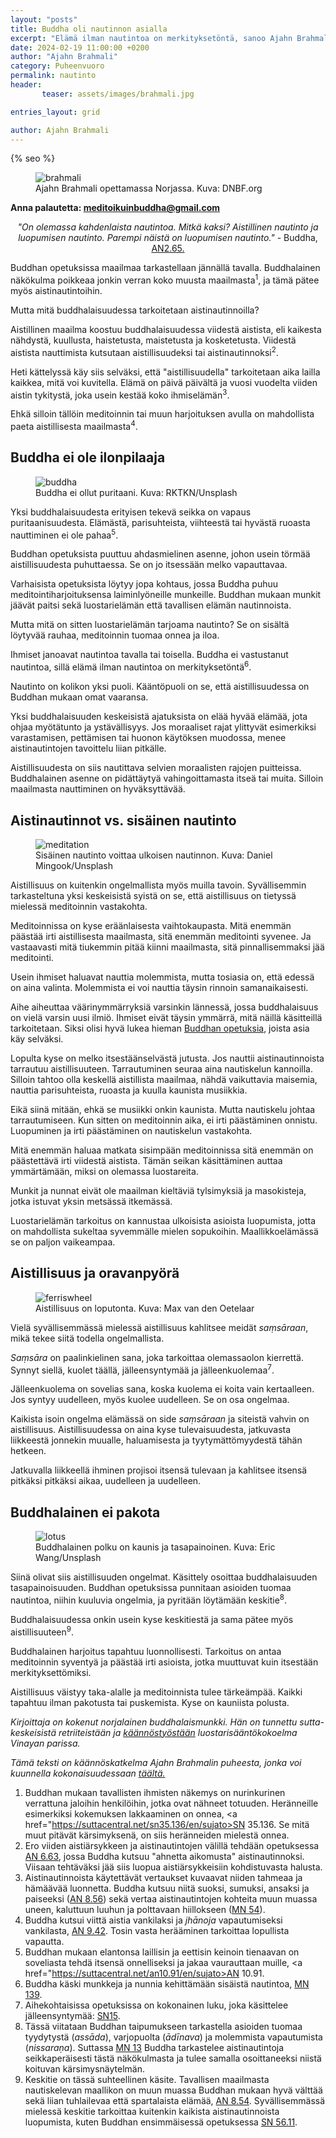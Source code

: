 ```yaml
---
layout: "posts"
title: Buddha oli nautinnon asialla
excerpt: "Elämä ilman nautintoa on merkityksetöntä, sanoo Ajahn Brahmali."
date: 2024-02-19 11:00:00 +0200
author: "Ajahn Brahmali"
category: Puheenvuoro
permalink: nautinto
header: 
       teaser: assets/images/brahmali.jpg

entries_layout: grid

author: Ajahn Brahmali
---
```

  {% seo %}
<figure>
<img src="assets/images/brahmali.jpg" alt="brahmali">
<figcaption> Ajahn Brahmali opettamassa Norjassa. Kuva: DNBF.org</figcaption>
</figure>

<b> Anna palautetta: meditoikuinbuddha@gmail.com</b>

<center><i>"On olemassa kahdenlaista nautintoa. Mitkä kaksi? Aistillinen nautinto ja luopumisen nautinto. Parempi näistä on luopumisen nautinto."</i> 
- Buddha, <a href="https://suttacentral.net/an2.64-76/en/sujato">AN2.65.</a></center>


Buddhan opetuksissa maailmaa tarkastellaan jännällä tavalla. Buddhalainen näkökulma poikkeaa jonkin verran koko muusta maailmasta<sup>1</sup>, ja tämä pätee myös aistinautintoihin. 

Mutta mitä buddhalaisuudessa tarkoitetaan aistinautinnoilla?

Aistillinen maailma koostuu buddhalaisuudessa viidestä aistista, eli kaikesta nähdystä, kuullusta, haistetusta, maistetusta ja kosketetusta. Viidestä aistista nauttimista kutsutaan aistillisuudeksi tai aistinautinnoksi<sup>2</sup>.

Heti kättelyssä käy siis selväksi, että "aistillisuudella" tarkoitetaan aika lailla kaikkea, mitä voi kuvitella. Elämä on päivä päivältä ja vuosi vuodelta viiden aistin tykitystä, joka usein kestää koko ihmiselämän<sup>3</sup>. 

Ehkä silloin tällöin meditoinnin tai muun harjoituksen avulla on mahdollista paeta aistillisesta maailmasta<sup>4</sup>.

<h2>Buddha ei ole ilonpilaaja</h2>

<figure>
<img src="assets/images/buddha-rktkn.jpg" alt="buddha">
<figcaption> Buddha ei ollut puritaani. Kuva: RKTKN/Unsplash</figcaption>
</figure>

Yksi buddhalaisuudesta erityisen tekevä seikka on vapaus puritaanisuudesta. Elämästä, parisuhteista, viihteestä tai hyvästä ruoasta nauttiminen ei ole pahaa<sup>5</sup>. 

Buddhan opetuksista puuttuu ahdasmielinen asenne, johon usein törmää aistillisuudesta puhuttaessa. Se on jo itsessään melko vapauttavaa.

Varhaisista opetuksista löytyy jopa kohtaus, jossa Buddha puhuu meditointiharjoituksensa laiminlyöneille munkeille. Buddhan mukaan munkit jäävät paitsi sekä luostarielämän että tavallisen elämän nautinnoista.  

Mutta mitä on sitten luostarielämän tarjoama nautinto? Se on sisältä löytyvää rauhaa, meditoinnin tuomaa onnea ja iloa. 

Ihmiset janoavat nautintoa tavalla tai toisella. Buddha ei vastustanut nautintoa, sillä elämä ilman nautintoa on merkityksetöntä<sup>6</sup>.

Nautinto on kolikon yksi puoli. Kääntöpuoli on se, että aistillisuudessa on Buddhan mukaan omat vaaransa. 

Yksi buddhalaisuuden keskeisistä ajatuksista on elää hyvää elämää, jota ohjaa myötätunto ja ystävällisyys. Jos moraaliset rajat ylittyvät esimerkiksi varastamisen, pettämisen tai huonon käytöksen muodossa, menee aistinautintojen tavoittelu liian pitkälle. 

Aistillisuudesta on siis nautittava selvien moraalisten rajojen puitteissa. Buddhalainen asenne on pidättäytyä vahingoittamasta itseä tai muita. Silloin maailmasta nauttiminen on hyväksyttävää.

<h2>Aistinautinnot vs. sisäinen nautinto</h2>

<figure>
<img src="assets/images/meditation-daniel-mingook.jpg" alt="meditation">
<figcaption> Sisäinen nautinto voittaa ulkoisen nautinnon. Kuva: Daniel Mingook/Unsplash</figcaption>
</figure>

Aistillisuus on kuitenkin ongelmallista myös muilla tavoin. Syvällisemmin tarkasteltuna yksi keskeisistä syistä on se, että aistillisuus on tietyssä mielessä meditoinnin vastakohta. 

Meditoinnissa on kyse eräänlaisesta vaihtokaupasta. Mitä enemmän päästää irti aistillisesta maailmasta, sitä enemmän meditointi syvenee. Ja vastaavasti mitä tiukemmin pitää kiinni maailmasta, sitä pinnallisemmaksi jää meditointi.

Usein ihmiset haluavat nauttia molemmista, mutta tosiasia on, että edessä on aina valinta. Molemmista ei voi nauttia täysin rinnoin samanaikaisesti.
 
Aihe aiheuttaa väärinymmärryksiä varsinkin lännessä, jossa buddhalaisuus on vielä varsin uusi ilmiö. Ihmiset eivät täysin ymmärrä, mitä näillä käsitteillä tarkoitetaan. Siksi olisi hyvä lukea hieman <a href="https://meditoikuinbuddha.github.fi/kukabuddhaoli">Buddhan opetuksia</a>, joista asia käy selväksi.

Lopulta kyse on melko itsestäänselvästä jutusta. Jos nauttii aistinautinnoista tarrautuu aistillisuuteen. Tarrautuminen seuraa aina nautiskelun kannoilla. Silloin tahtoo olla keskellä aistillista maailmaa, nähdä vaikuttavia maisemia, nauttia parisuhteista, ruoasta ja kuulla kaunista musiikkia.

Eikä siinä mitään, ehkä se musiikki onkin kaunista. Mutta nautiskelu johtaa tarrautumiseen. Kun sitten on meditoinnin aika, ei irti päästäminen onnistu. Luopuminen ja irti päästäminen on nautiskelun vastakohta. 

Mitä enemmän haluaa matkata sisimpään meditoinnissa sitä enemmän on päästettävä irti viidestä aistista. Tämän seikan käsittäminen auttaa ymmärtämään, miksi on olemassa luostareita. 

Munkit ja nunnat eivät ole maailman kieltäviä tylsimyksiä ja masokisteja, jotka istuvat yksin metsässä itkemässä. 

Luostarielämän tarkoitus on kannustaa ulkoisista asioista luopumista, jotta on mahdollista sukeltaa syvemmälle mielen sopukoihin. Maallikkoelämässä se on paljon vaikeampaa.

<h2>Aistillisuus ja oravanpyörä</h2>

<figure>
<img src="assets/images/ferriswheel.jpg" alt="ferriswheel">
<figcaption> Aistillisuus on loputonta. Kuva: Max van den Oetelaar</figcaption>
</figure>

Vielä syvällisemmässä mielessä aistillisuus kahlitsee meidät <i>saṃsāraan</i>, mikä tekee siitä todella ongelmallista.

<i>Saṃsāra</i> on paalinkielinen sana, joka tarkoittaa olemassaolon kierrettä. Synnyt siellä, kuolet täällä, jälleensyntymää ja jälleenkuolemaa<sup>7</sup>. 

Jälleenkuolema on sovelias sana, koska kuolema ei koita vain kertaalleen. Jos syntyy uudelleen, myös kuolee uudelleen. Se on osa ongelmaa.

Kaikista isoin ongelma elämässä on side <i>saṃsāraan</i> ja siteistä vahvin on aistillisuus. Aistillisuudessa on aina kyse tulevaisuudesta, jatkuvasta liikkeestä jonnekin muualle, haluamisesta ja tyytymättömyydestä tähän hetkeen. 

Jatkuvalla liikkeellä ihminen projisoi itsensä tulevaan ja kahlitsee itsensä pitkäksi pitkäksi aikaa, uudelleen ja uudelleen.

<h2>Buddhalainen ei pakota</h2>

<figure>
<img src="assets/images/eric-wang-lotus.jpg" alt="lotus">
<figcaption> Buddhalainen polku on kaunis ja tasapainoinen. Kuva: Eric Wang/Unsplash</figcaption>
</figure>

Siinä olivat siis aistillisuuden ongelmat. Käsittely osoittaa buddhalaisuuden tasapainoisuuden. Buddhan opetuksissa punnitaan asioiden tuomaa nautintoa, niihin kuuluvia ongelmia, ja pyritään löytämään keskitie<sup>8</sup>. 

Buddhalaisuudessa onkin usein kyse keskitiestä ja sama pätee myös aistillisuuteen<sup>9</sup>.

Buddhalainen harjoitus tapahtuu luonnollisesti. Tarkoitus on antaa meditoinnin syventyä ja päästää irti asioista, jotka muuttuvat kuin itsestään merkityksettömiksi. 

Aistillisuus väistyy taka-alalle ja meditoinnista tulee tärkeämpää. Kaikki tapahtuu ilman pakotusta tai puskemista. Kyse on kauniista polusta.

<i>Kirjoittaja on kokenut norjalainen buddhalaismunkki. Hän on tunnettu sutta-keskeisistä retriiteistään ja <a href="https://suttacentral.net/edition/pli-tv-vi/en/brahmali?lang=en">käännöstyöstään</a> luostarisääntökokoelma Vinayan parissa.</i>

<i>Tämä teksti on käännöskatkelma Ajahn Brahmalin puheesta, jonka voi kuunnella kokonaisuudessaan <a href="https://www.youtube.com/watch?v=puetcrGQKvs&t=783s">täältä.</a></i>

1. Buddhan mukaan tavallisten ihmisten näkemys on nurinkurinen verrattuna jaloihin henkilöihin, jotka ovat nähneet totuuden. Heränneille esimerkiksi kokemuksen lakkaaminen on onnea, <a href="https://suttacentral.net/sn35.136/en/sujato>SN 35.136</a>. Se mitä muut pitävät kärsimyksenä, on siis heränneiden mielestä onnea.
2. Ero viiden aistiärsykkeen ja aistinautintojen välillä tehdään opetuksessa <a href="https://suttacentral.net/an6.63/en/sujato">AN 6.63</a>, jossa Buddha kutsuu "ahnetta aikomusta" aistinautinnoksi. Viisaan tehtäväksi jää siis luopua aistiärsykkeisiin kohdistuvasta halusta.
3. Aistinautinnoista käytettävät vertaukset kuvaavat niiden tahmeaa ja hämäävää luonnetta. Buddha kutsuu niitä suoksi, sumuksi, ansaksi ja paiseeksi (<a href="https://suttacentral.net/an8.56/en/sujato">AN 8.56</a>) sekä vertaa aistinautintojen kohteita muun muassa uneen, kaluttuun luuhun ja polttavaan hiillokseen (<a href="https://suttacentral.net/mn52/en/sujato">MN 54</a>).
4. Buddha kutsui viittä aistia vankilaksi ja <i>jhānoja</i> vapautumiseksi vankilasta, <a href="https://suttacentral.net/an9.42/en/sujato">AN 9.42</a>. Tosin vasta herääminen tarkoittaa lopullista vapautta.
5. Buddhan mukaan elantonsa laillisin ja eettisin keinoin tienaavan on soveliasta tehdä itsensä onnelliseksi ja jakaa vaurauttaan muille, <a href="https://suttacentral.net/an10.91/en/sujato>AN 10.91</a>.
6. Buddha käski munkkeja ja nunnia kehittämään sisäistä nautintoa, <a href="https://suttacentral.net/mn139/en/sujato">MN 139</a>. 
7. Aihekohtaisissa opetuksissa on kokonainen luku, joka käsittelee jälleensyntymää: <a href="https://suttacentral.net/sn15?view=normal&lang=en">SN15</a>.
8. Tässä viitataan Buddhan taipumukseen tarkastella asioiden tuomaa tyydytystä (<i>assāda</i>), varjopuolta (<i>ādīnava</i>) ja molemmista vapautumista (<i>nissaraṇa</i>). Suttassa <a href="https://suttacentral.net/mn13/en/sujato">MN 13</a> Buddha tarkastelee aistinautintoja seikkaperäisesti tästä näkökulmasta ja tulee samalla osoittaneeksi niistä koituvan kärsimysnäytelmän.
9. Keskitie on tässä suhteellinen käsite. Tavallisen maailmasta nautiskelevan maallikon on muun muassa Buddhan mukaan hyvä välttää sekä liian tuhlailevaa että spartalaista elämää, <a href="https://suttacentral.net/an8.54/en/sujato">AN 8.54</a>. Syvällisemmässä mielessä keskitie tarkoittaa kuitenkin kaikista aistinautinnoista luopumista, kuten Buddhan ensimmäisessä opetuksessa <a href="https://suttacentral.net/sn56.11/en/sujato">SN 56.11</a>.

